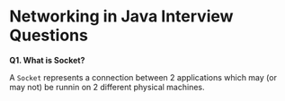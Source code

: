 # Networking in Java Interview Questions

**Q1. What is Socket?**

A `Socket` represents a connection between 2 applications which may (or may not) be runnin on 2 different physical machines.
